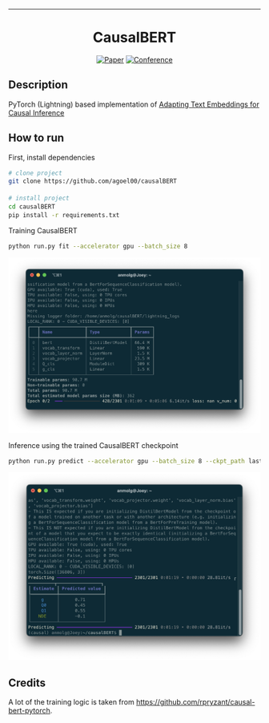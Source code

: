 
---

<div align="center">    
 
# CausalBERT   

[![Paper](http://img.shields.io/badge/paper-arxiv.1905.12741-B31B1B.svg)](https://arxiv.org/abs/1905.12741)
[![Conference](http://img.shields.io/badge/UAI-2019-4b44ce.svg)](https://proceedings.mlr.press/v124/veitch20a.html)  


<!--  
Conference   
-->   
</div>
 
## Description   
PyTorch (Lightning) based implementation of [Adapting Text Embeddings for Causal Inference](https://proceedings.mlr.press/v124/veitch20a.html)

## How to run   
First, install dependencies   
```bash
# clone project   
git clone https://github.com/agoel00/causalBERT

# install project   
cd causalBERT
pip install -r requirements.txt
 ```   

Training CausalBERT 
 ```bash
python run.py fit --accelerator gpu --batch_size 8
```
![img](training.png)

Inference using the trained CausalBERT checkpoint
```bash
python run.py predict --accelerator gpu --batch_size 8 --ckpt_path last
```
![img](predict.png)

## Credits
A lot of the training logic is taken from https://github.com/rpryzant/causal-bert-pytorch.